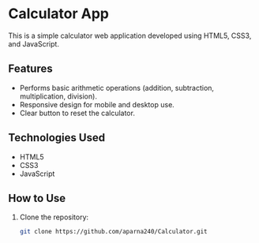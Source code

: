 # Calculator App

This is a simple calculator web application developed using HTML5, CSS3, and JavaScript.

## Features

- Performs basic arithmetic operations (addition, subtraction, multiplication, division).
- Responsive design for mobile and desktop use.
- Clear button to reset the calculator.

## Technologies Used

- HTML5
- CSS3
- JavaScript


## How to Use

1. Clone the repository:
   ```bash
   git clone https://github.com/aparna240/Calculator.git


